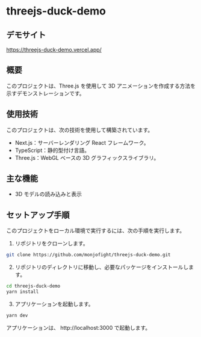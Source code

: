 # threejs-duck-demo

## デモサイト

https://threejs-duck-demo.vercel.app/

## 概要

このプロジェクトは、Three.js を使用して 3D アニメーションを作成する方法を示すデモンストレーションです。

## 使用技術

このプロジェクトは、次の技術を使用して構築されています。

- Next.js：サーバーレンダリング React フレームワーク。
- TypeScript：静的型付け言語。
- Three.js：WebGL ベースの 3D グラフィックスライブラリ。

## 主な機能

- 3D モデルの読み込みと表示

## セットアップ手順

このプロジェクトをローカル環境で実行するには、次の手順を実行します。

1. リポジトリをクローンします。

```bash
git clone https://github.com/monjofight/threejs-duck-demo.git
```

2. リポジトリのディレクトリに移動し、必要なパッケージをインストールします。

```bash
cd threejs-duck-demo
yarn install
```

3. アプリケーションを起動します。

```bash
yarn dev
```

アプリケーションは、 http://localhost:3000 で起動します。
